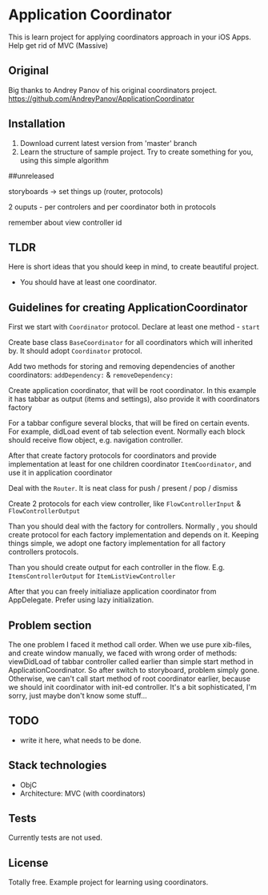 # Application Coordinator

This is learn project for applying coordinators approach in your iOS Apps. Help get rid of MVC (Massive)

## Original

Big thanks to Andrey Panov of his original coordinators project. 
https://github.com/AndreyPanov/ApplicationCoordinator

## Installation

1. Download current latest version from 'master' branch
2. Learn the structure of sample project. Try to create something for you, using this simple algorithm

##unreleased

storyboards -> set things up (router, protocols)


2 ouputs - per controlers and per coordinator both in protocols

remember about view controller id

## TLDR

Here is short ideas that you should keep in mind, to create beautiful project.

- You should have at least one coordinator.


## Guidelines for creating ApplicationCoordinator

First we start with `Coordinator` protocol. Declare at least one method - `start`

Create base class `BaseCoordinator` for all coordinators which will inherited by. It should adopt `Coordinator` protocol.

Add two methods for storing and removing dependencies of another coordinators: `addDependency:` & `removeDependency:`

Create application coordinator, that will be root coordinator. In this example it has tabbar as output (items and settings), also provide it with coordinators factory
	
For a tabbar configure several blocks, that will be fired on certain events. For example, didLoad event of tab selection event. Normally each block should receive flow object, e.g. navigation controller.
	
After that create factory protocols for coordinators and provide implementation at least for one children coordinator `ItemCoordinator`, and use it in application coordinator

Deal with the `Router`. It is neat class for push / present / pop / dismiss

Create 2 protocols for each view controller, like `FlowControllerInput` & `FlowControllerOutput`

Than you should deal with the factory for controllers. Normally , you should create protocol for each factory implementation and depends on it. Keeping things simple, we adopt one factory implementation for all factory controllers protocols.

Than you should create output for each controller in the flow. E.g. `ItemsControllerOutput` for `ItemListViewController`

After that you can freely initialiaze application coordinator from AppDelegate. Prefer using lazy initialization.

## Problem section

The one problem I faced it method call order. When we use pure xib-files, and create window manually, we faced with wrong order of methods: viewDidLoad of tabbar controller called earlier than simple start method in ApplicationCoordinator. So after switch to storyboard, problem simply gone. Otherwise, we can't call start method of root coordinator earlier, because we should init coordinator with init-ed controller. It's a bit sophisticated, I'm sorry, just maybe don't know some stuff...

## TODO

- write it here, what needs to be done.

## Stack technologies

- ObjC 
- Architecture: MVC (with coordinators)

## Tests

Currently tests are not used.

## License

Totally free. Example project for learning using coordinators.


